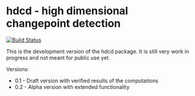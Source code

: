 # hdcd - high dimensional changepoint detection

[![Build Status](https://travis-ci.com/lorenzha/hdcd.svg?branch=master)](https://travis-ci.com/lorenzha/hdcd)

This is the development version of the hdcd package. It is still very work in progress
and not meant for public use yet.

Versions:

* 0.1 - Draft version with verified results of the computations
* 0.2 - Alpha version with extended functionality


